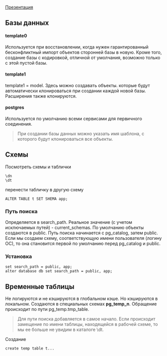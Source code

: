 [Презентация](https://www.youtube.com/watch?v=UNdB2fvDdcw&list=PLaFqU3KCWw6LPcuYVymLcXl3muC45mu3e&index=9)
## Базы данных
#### template0
Используется при восстановлении, когда нужен гарантированный бесконфликтный импорт объектов сторонней базы в новую. 
Кроме того, создание базы с кодировкой, отличной от умолчания, возможно только с этой пустой базы.
#### template1
template1 = model. Здесь можно создавать объекты. которые будут автоматически клонироваться при создании каждой новой базы.
Расширения также клонируются.
#### postgres
Используется по умолчанию всеми сервисами для первичного соединения.

> При создании базы данных можно указать имя шаблона, с которого будут клонироваться все объекты.

## Схемы
Посмотреть схемы и таблички
```
\dn
\dt
```
перенести табличку в другую схему
```
ALTER TABLE t SET SHEMA app;
```
### Путь поиска
Определяется в search_path.
Реальное значение (с учетом исключаемых путей) - current_schemas.
По умолчанию объекты создаются в public.
Путь поиска начинается с pg_catalog, затем public.
Если мы создаем схему, соответствующую имени пользователя (логину ОС), то она становится первой по умолчанию перед pg_catalog и public.
### Установка
```
set search_path = public, app;
alter database db set search_path = public, app;
```
## Временные таблицы
Не логируются и не кэшируются в глобальном кэше. Но кэшируются в локальном.
Создаются в специальных схемах **pg_temp_n**.
Обращение происходит по пути pg_temp.tmp_table.
> Для пути поиска добавляется в самое начало. Если происходит замещение по имени таблицы, находящейся в рабочей схеме, то мы ее больше не увидим в каталоге \dt.

Создание
```
create temp table t...
```




